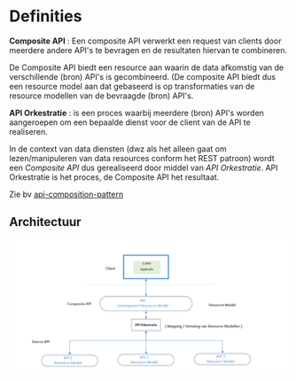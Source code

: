 
# Definities

**Composite API** : Een composite API verwerkt een request van clients door meerdere andere API's te bevragen en de resultaten hiervan te combineren.

De Composite API biedt een resource aan waarin de data afkomstig van de verschillende (bron) API's is gecombineerd.
(De composite API biedt dus een resource model aan dat gebaseerd is op transformaties van de resource modellen van de bevraagde (bron) API's. 

**API Orkestratie** : is een proces waarbij meerdere (bron) API's worden aangeroepen om een bepaalde dienst voor de client van de API te realiseren.

In de context van data diensten (dwz als het alleen gaat om lezen/manipuleren van data resources conform het REST patroon) wordt een *Composite API* dus gerealiseerd door middel van *API Orkestratie*. API Orkestratie is het proces, de Composite API het resultaat.  

Zie bv [api-composition-pattern](https://crishantha.medium.com/microservices-patterns-api-composition-pattern-27040cae5bd3)

## Architectuur

![API Orkestratie](API_orkestratie.png)
